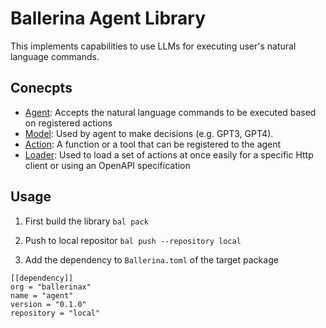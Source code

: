 # Ballerina Agent Library
This implements capabilities to use LLMs for executing user's natural language commands. 

## Conecpts 

- [Agent](/agent/agent.bal): Accepts the natural language commands to be executed based on registered actions 
- [Model](/agent/llm.bal): Used by agent to make decisions (e.g. GPT3, GPT4).
- [Action](/agent/action.bal): A function or a tool that can be registered to the agent
- [Loader](/agent/loader.bal): Used to load a set of actions at once easily for a specific Http client or using an OpenAPI specification

## Usage 

1. First build the library 
`bal pack`

2. Push to local repositor
`bal push --repository local`

3. Add the dependency to `Ballerina.toml` of the target package
```
[[dependency]]
org = "ballerinax"
name = "agent"
version = "0.1.0"
repository = "local"
```
